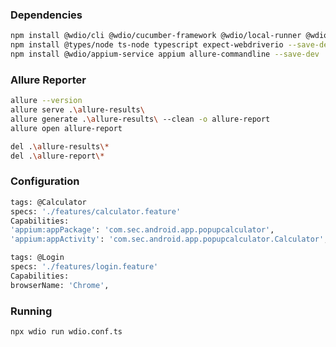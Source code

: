 ### Dependencies
```bash
npm install @wdio/cli @wdio/cucumber-framework @wdio/local-runner @wdio/spec-reporter @wdio/allure-reporter @wdio/types @wdio/sync @cucumber/cucumber @wdio/devtools-service --save-dev
npm install @types/node ts-node typescript expect-webdriverio --save-dev
npm install @wdio/appium-service appium allure-commandline --save-dev
```

### Allure Reporter
```bash
allure --version
allure serve .\allure-results\
allure generate .\allure-results\ --clean -o allure-report
allure open allure-report
```

```bash
del .\allure-results\*
del .\allure-report\*
```

### Configuration

```bash
tags: @Calculator
specs: './features/calculator.feature'
Capabilities:
'appium:appPackage': 'com.sec.android.app.popupcalculator',
'appium:appActivity': 'com.sec.android.app.popupcalculator.Calculator',
```

```bash
tags: @Login
specs: './features/login.feature'
Capabilities:
browserName: 'Chrome',
```

### Running

```bash
npx wdio run wdio.conf.ts
```